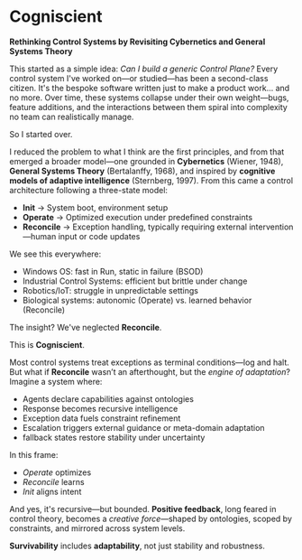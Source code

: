 # Cogniscient

**Rethinking Control Systems by Revisiting Cybernetics and General Systems Theory**

This started as a simple idea: *Can I build a generic Control Plane?* Every control system I've worked on—or studied—has been a second-class citizen. It's the bespoke software written just to make a product work... and no more. Over time, these systems collapse under their own weight—bugs, feature additions, and the interactions between them spiral into complexity no team can realistically manage.

So I started over.

I reduced the problem to what I think are the first principles, and from that emerged a broader model—one grounded in **Cybernetics** (Wiener, 1948), **General Systems Theory** (Bertalanffy, 1968), and inspired by **cognitive models of adaptive intelligence** (Sternberg, 1997). From this came a control architecture following a three-state model:

- **Init** → System boot, environment setup  
- **Operate** → Optimized execution under predefined constraints  
- **Reconcile** → Exception handling, typically requiring external intervention—human input or code updates

We see this everywhere:
- Windows OS: fast in Run, static in failure (BSOD)  
- Industrial Control Systems: efficient but brittle under change  
- Robotics/IoT: struggle in unpredictable settings  
- Biological systems: autonomic (Operate) vs. learned behavior (Reconcile)

The insight? We've neglected **Reconcile**.

This is **Cogniscient**.

Most control systems treat exceptions as terminal conditions—log and halt. But what if **Reconcile** wasn’t an afterthought, but the *engine of adaptation*? Imagine a system where:

- Agents declare capabilities against ontologies  
- Response becomes recursive intelligence  
- Exception data fuels constraint refinement  
- Escalation triggers external guidance or meta-domain adaptation  
- fallback states restore stability under uncertainty

In this frame:
- *Operate* optimizes  
- *Reconcile* learns  
- *Init* aligns intent

And yes, it's recursive—but bounded. **Positive feedback**, long feared in control theory, becomes a *creative force*—shaped by ontologies, scoped by constraints, and mirrored across system levels.

**Survivability** includes **adaptability**, not just stability and robustness.
